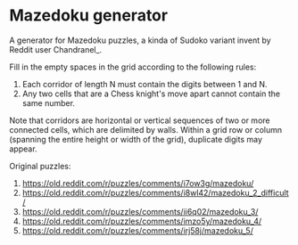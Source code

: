 # Mazedoku generator

A generator for Mazedoku puzzles, a kinda of Sudoko variant invent by Reddit user Chandranel_.

Fill in the empty spaces in the grid according to the following rules:

  1. Each corridor of length N must contain the digits between 1 and N.
  2. Any two cells that are a Chess knight's move apart cannot contain the same number.

Note that corridors are horizontal or vertical sequences of two or more connected cells, which are delimited by walls.
Within a grid row or column (spanning the entire height or width of the grid), duplicate digits may appear.

Original puzzles:

  1. https://old.reddit.com/r/puzzles/comments/i7ow3g/mazedoku/
  2. https://old.reddit.com/r/puzzles/comments/i8wl42/mazedoku_2_difficult/
  3. https://old.reddit.com/r/puzzles/comments/ii6q02/mazedoku_3/
  4. https://old.reddit.com/r/puzzles/comments/imzo5y/mazedoku_4/
  5. https://old.reddit.com/r/puzzles/comments/irj58j/mazedoku_5/
